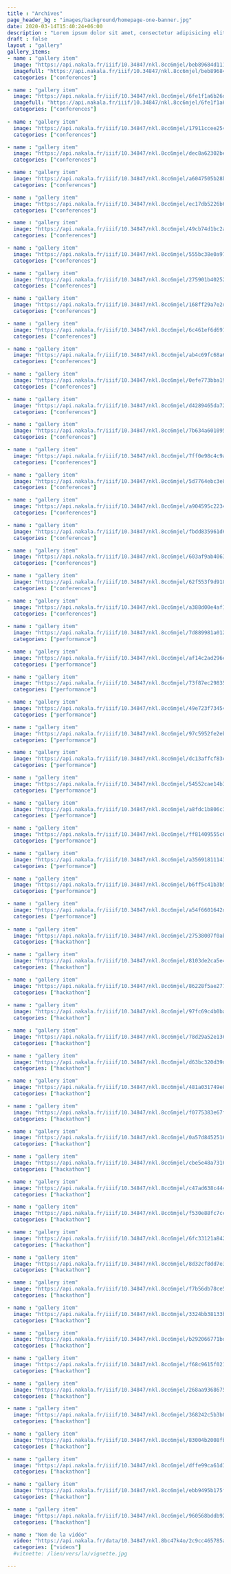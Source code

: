 ```yaml
---
title : "Archives"
page_header_bg : "images/background/homepage-one-banner.jpg"
date: 2020-03-14T15:40:24+06:00
description : "Lorem ipsum dolor sit amet, consectetur adipisicing elit. Maiores, velit."
draft : false
layout : "gallery"
gallery_items:
- name : "gallery item"
  image: "https://api.nakala.fr/iiif/10.34847/nkl.8cc6mjel/beb89684d1117d2f390949a03368e51d818b56b9/square/300,/0/default.jpg"
  imagefull: "https://api.nakala.fr/iiif/10.34847/nkl.8cc6mjel/beb89684d1117d2f390949a03368e51d818b56b9/full/1200,/0/default.jpg"
  categories: ["conferences"]

- name : "gallery item"
  image: "https://api.nakala.fr/iiif/10.34847/nkl.8cc6mjel/6fe1f1a6b26d12842c6f3564edba3b6598ed5436/square/400,/0/default.jpg"
  imagefull: "https://api.nakala.fr/iiif/10.34847/nkl.8cc6mjel/6fe1f1a6b26d12842c6f3564edba3b6598ed5436/full/1200,/0/default.jpg"
  categories: ["conferences"]
  
- name : "gallery item"
  image: "https://api.nakala.fr/iiif/10.34847/nkl.8cc6mjel/17911ccee254e07b47edd40123e729e76adc3c4f"
  categories: ["conferences"]

- name : "gallery item"
  image: "https://api.nakala.fr/iiif/10.34847/nkl.8cc6mjel/dec8a62302bea9a9bba5a237a68de54559a7a7b5"
  categories: ["conferences"]

- name : "gallery item"
  image: "https://api.nakala.fr/iiif/10.34847/nkl.8cc6mjel/a6047505b28bb24866991bf0e86544d8cfdb0b83"
  categories: ["conferences"]

- name : "gallery item"
  image: "https://api.nakala.fr/iiif/10.34847/nkl.8cc6mjel/ec17db5226b6176f9c8b75a3d13724459bec84ee"
  categories: ["conferences"]

- name : "gallery item"
  image: "https://api.nakala.fr/iiif/10.34847/nkl.8cc6mjel/49cb74d1bc2a54862067ce99db9bfe4ecbad335d"
  categories: ["conferences"]

- name : "gallery item"
  image: "https://api.nakala.fr/iiif/10.34847/nkl.8cc6mjel/555bc38e0a9779d4e0f0eaa93fee37079e0ead0b"
  categories: ["conferences"]

- name : "gallery item"
  image: "https://api.nakala.fr/iiif/10.34847/nkl.8cc6mjel/275901b40252ec4d42aa27248acbd1b6c2bb99e2"
  categories: ["conferences"]

- name : "gallery item"
  image: "https://api.nakala.fr/iiif/10.34847/nkl.8cc6mjel/168ff29a7e2d6e21e91de09bd6a0ff34decae78d"
  categories: ["conferences"]

- name : "gallery item"
  image: "https://api.nakala.fr/iiif/10.34847/nkl.8cc6mjel/6c461ef6d691cabb22e1a4f986c531a2dad70a6d"
  categories: ["conferences"]

- name : "gallery item"
  image: "https://api.nakala.fr/iiif/10.34847/nkl.8cc6mjel/ab4c69fc68a69eb669bd7431e3e47d0bfb73eb3c"
  categories: ["conferences"]

- name : "gallery item"
  image: "https://api.nakala.fr/iiif/10.34847/nkl.8cc6mjel/0efe773bba19590a0064f09789654cd9430551f4"
  categories: ["conferences"]

- name : "gallery item"
  image: "https://api.nakala.fr/iiif/10.34847/nkl.8cc6mjel/d4289465da72e74cb036f21514cedb8805ebcf16"
  categories: ["conferences"]

- name : "gallery item"
  image: "https://api.nakala.fr/iiif/10.34847/nkl.8cc6mjel/7b634a6010950b33cf329993453f56e165a2b391"
  categories: ["conferences"]

- name : "gallery item"
  image: "https://api.nakala.fr/iiif/10.34847/nkl.8cc6mjel/7ff0e98c4c9a8539346d376838f27e91de63e08a"
  categories: ["conferences"]

- name : "gallery item"
  image: "https://api.nakala.fr/iiif/10.34847/nkl.8cc6mjel/5d7764ebc3e8bc2154ba994a522f58d000056437"
  categories: ["conferences"]

- name : "gallery item"
  image: "https://api.nakala.fr/iiif/10.34847/nkl.8cc6mjel/a904595c2234f3207d8591cc8d83aef090fce6df"
  categories: ["conferences"]

- name : "gallery item"
  image: "https://api.nakala.fr/iiif/10.34847/nkl.8cc6mjel/fbdd835961d6ead4ef5df5a7b748be409c5a7ced"
  categories: ["conferences"]

- name : "gallery item"
  image: "https://api.nakala.fr/iiif/10.34847/nkl.8cc6mjel/603af9ab4063580b12d7934838dd7ae49bb87f04"
  categories: ["conferences"]

- name : "gallery item"
  image: "https://api.nakala.fr/iiif/10.34847/nkl.8cc6mjel/62f553f9d918d62ef1767bf0ae7132465e268f1c"
  categories: ["conferences"]

- name : "gallery item"
  image: "https://api.nakala.fr/iiif/10.34847/nkl.8cc6mjel/a388d00e4af17452eeefbbaeb3a9f4f2deeb0c0b"
  categories: ["conferences"]
  
- name : "gallery item"
  image: "https://api.nakala.fr/iiif/10.34847/nkl.8cc6mjel/7d889981a012bc6bfaf21d7d525865ca9883f6b5"
  categories: ["performance"]

- name : "gallery item"
  image: "https://api.nakala.fr/iiif/10.34847/nkl.8cc6mjel/af14c2ad296e3ff8cbe1cef7cfb032c744404cec"
  categories: ["performance"]

- name : "gallery item"
  image: "https://api.nakala.fr/iiif/10.34847/nkl.8cc6mjel/73f87ec29835cebc446e20e9fe6d86a0f094433e"
  categories: ["performance"]

- name : "gallery item"
  image: "https://api.nakala.fr/iiif/10.34847/nkl.8cc6mjel/49e723f73454e5028768c1b6c6861c3520daebf6"
  categories: ["performance"]

- name : "gallery item"
  image: "https://api.nakala.fr/iiif/10.34847/nkl.8cc6mjel/97c5952fe2ebb5401818e03986474b2c0a1d3741"
  categories: ["performance"]

- name : "gallery item"
  image: "https://api.nakala.fr/iiif/10.34847/nkl.8cc6mjel/dc13affcf83c667d92fbc7e40ab0a7ab3f4e8adc"
  categories: ["performance"]

- name : "gallery item"
  image: "https://api.nakala.fr/iiif/10.34847/nkl.8cc6mjel/54552cae14b3011f1917a0617537055a8e9f1cb6"
  categories: ["performance"]

- name : "gallery item"
  image: "https://api.nakala.fr/iiif/10.34847/nkl.8cc6mjel/a8fdc1b806c344abd1c51cbd96679d5029c1043e"
  categories: ["performance"]

- name : "gallery item"
  image: "https://api.nakala.fr/iiif/10.34847/nkl.8cc6mjel/ff81409555c6303b5b9f1c6c7aebef8a54cf76ff"
  categories: ["performance"]

- name : "gallery item"
  image: "https://api.nakala.fr/iiif/10.34847/nkl.8cc6mjel/a35691811143c4e4ba728d6268836a2a3d5b826a"
  categories: ["performance"]

- name : "gallery item"
  image: "https://api.nakala.fr/iiif/10.34847/nkl.8cc6mjel/b6ff5c41b3b5b2e3e14cb1d46cab64c24e0efc0b"
  categories: ["performance"]

- name : "gallery item"
  image: "https://api.nakala.fr/iiif/10.34847/nkl.8cc6mjel/a54f6601642d181258b7e9c8787196a41bf1c112"
  categories: ["performance"]
  
- name : "gallery item"
  image: "https://api.nakala.fr/iiif/10.34847/nkl.8cc6mjel/27538007f0abfbd9041217a1127f8fd26d611958"
  categories: ["hackathon"]

- name : "gallery item"
  image: "https://api.nakala.fr/iiif/10.34847/nkl.8cc6mjel/8103de2ca5e44b5368ee1a66e05ca0a358793c97"
  categories: ["hackathon"]

- name : "gallery item"
  image: "https://api.nakala.fr/iiif/10.34847/nkl.8cc6mjel/86228f5ae27756c24e6ff7571372de69f4494a63"
  categories: ["hackathon"]
  
- name : "gallery item"
  image: "https://api.nakala.fr/iiif/10.34847/nkl.8cc6mjel/97fc69c4b0ba0cce630838ab0f2e4b438485feba"
  categories: ["hackathon"]

- name : "gallery item"
  image: "https://api.nakala.fr/iiif/10.34847/nkl.8cc6mjel/78d29a52e136944dcd94006912f09f89d0f1bb65"
  categories: ["hackathon"]

- name : "gallery item"
  image: "https://api.nakala.fr/iiif/10.34847/nkl.8cc6mjel/d63bc320d39d781448f7f007f7ebad5fa384c52e"
  categories: ["hackathon"]

- name : "gallery item"
  image: "https://api.nakala.fr/iiif/10.34847/nkl.8cc6mjel/481a031749e8529f446e2e589818be4f414fe742"
  categories: ["hackathon"]

- name : "gallery item"
  image: "https://api.nakala.fr/iiif/10.34847/nkl.8cc6mjel/f0775383e67fc89655553fccb21900731d50c992"
  categories: ["hackathon"]

- name : "gallery item"
  image: "https://api.nakala.fr/iiif/10.34847/nkl.8cc6mjel/0a57d8452516f86d02b1001c8ec1937147346de8"
  categories: ["hackathon"]

- name : "gallery item"
  image: "https://api.nakala.fr/iiif/10.34847/nkl.8cc6mjel/cbe5e48a731685891198fd5184f6b76148b6a06c"
  categories: ["hackathon"]

- name : "gallery item"
  image: "https://api.nakala.fr/iiif/10.34847/nkl.8cc6mjel/c47ad638c44499250d95ead9a5e7a3422e2c3f7b"
  categories: ["hackathon"]

- name : "gallery item"
  image: "https://api.nakala.fr/iiif/10.34847/nkl.8cc6mjel/f530e88fc7ccbfefb1a4949aef664e819d98f7b9"
  categories: ["hackathon"]

- name : "gallery item"
  image: "https://api.nakala.fr/iiif/10.34847/nkl.8cc6mjel/6fc33121a84249fd367a58d8b5b79434c22da9ce"
  categories: ["hackathon"]

- name : "gallery item"
  image: "https://api.nakala.fr/iiif/10.34847/nkl.8cc6mjel/8d32cf8dd7e33bdb1ffb80b41fd59638ad13299e"
  categories: ["hackathon"]

- name : "gallery item"
  image: "https://api.nakala.fr/iiif/10.34847/nkl.8cc6mjel/f7b56db78ce543d8e7f4bae4ae710131f0534cfa"
  categories: ["hackathon"]

- name : "gallery item"
  image: "https://api.nakala.fr/iiif/10.34847/nkl.8cc6mjel/3324bb38133bbc9a04cd4beb7678075a8b0b1dce"
  categories: ["hackathon"]

- name : "gallery item"
  image: "https://api.nakala.fr/iiif/10.34847/nkl.8cc6mjel/b292066771bda046dbcceb46dccc3acc89ac3fd3"
  categories: ["hackathon"]

- name : "gallery item"
  image: "https://api.nakala.fr/iiif/10.34847/nkl.8cc6mjel/f68c9615f02124114cdc99d9ab2ea17a68bd1a99"
  categories: ["hackathon"]

- name : "gallery item"
  image: "https://api.nakala.fr/iiif/10.34847/nkl.8cc6mjel/268aa93686754b287f8294de477621543e114383"
  categories: ["hackathon"]

- name : "gallery item"
  image: "https://api.nakala.fr/iiif/10.34847/nkl.8cc6mjel/368242c5b3b87137cebb5257ad0d6e8c2b149165"
  categories: ["hackathon"]

- name : "gallery item"
  image: "https://api.nakala.fr/iiif/10.34847/nkl.8cc6mjel/83004b2008fb55983f21f4f2d444498aa0c82363"
  categories: ["hackathon"]

- name : "gallery item"
  image: "https://api.nakala.fr/iiif/10.34847/nkl.8cc6mjel/dffe99ca61d32c117a2cf68a5799322a920b06ab"
  categories: ["hackathon"]

- name : "gallery item"
  image: "https://api.nakala.fr/iiif/10.34847/nkl.8cc6mjel/ebb9495b175f829e7c99267d9be2d2c9f0c3053f"
  categories: ["hackathon"]

- name : "gallery item"
  image: "https://api.nakala.fr/iiif/10.34847/nkl.8cc6mjel/960568bddb92371a1af37904e674e16b0588ce66"
  categories: ["hackathon"]

- name : "Nom de la vidéo"
  video: "https://api.nakala.fr/data/10.34847/nkl.8bc47k4o/2c9cc465785a215a9920312950854139835f3941"
  categories: ["videos"]
  #vitnette: /lien/vers/la/vignette.jpg

---
```

